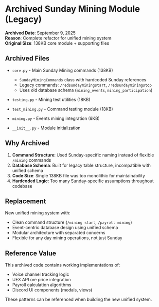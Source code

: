 # Archived Sunday Mining Module (Legacy)

**Archived Date**: September 9, 2025  
**Reason**: Complete refactor for unified mining system  
**Original Size**: 138KB core module + supporting files

## Archived Files

- `core.py` - Main Sunday Mining commands (138KB)
  - `SundayMiningCommands` class with hardcoded Sunday references
  - Legacy commands: `/redsundayminingstart`, `/redsundayminingstop`
  - Uses old database schema (`mining_events`, `mining_participation`)

- `testing.py` - Mining test utilities (18KB)
- `test_mining.py` - Command testing module (18KB)  
- `mining.py` - Events mining integration (6KB)
- `__init__.py` - Module initialization

## Why Archived

1. **Command Structure**: Used Sunday-specific naming instead of flexible `/mining` commands
2. **Database Schema**: Built for legacy table structure, incompatible with unified schema
3. **Code Size**: Single 138KB file was too monolithic for maintainability
4. **Hardcoded Logic**: Too many Sunday-specific assumptions throughout codebase

## Replacement

New unified mining system with:
- Clean command structure (`/mining start`, `/payroll mining`)
- Event-centric database design using unified schema
- Modular architecture with separated concerns
- Flexible for any day mining operations, not just Sunday

## Reference Value

This archived code contains working implementations of:
- Voice channel tracking logic
- UEX API ore price integration  
- Payroll calculation algorithms
- Discord UI components (modals, views)

These patterns can be referenced when building the new unified system.